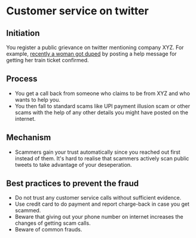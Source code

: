 
# Customer service on twitter

## Initiation
You register a public grievance on twitter mentioning company XYZ. For example, [recently a woman got duped](<https://www.businesstoday.in/technology/story/mumbai-woman-tweets-to-irctc-gets-duped-of-rs-64000-by-cyber-criminals-358690-2023-01-03>)
by posting a help message for getting her train ticket confirmed.

## Process
- You get a call back from someone who claims to be from XYZ and who wants to help you.
- You then fall to standard scams like UPI payment illusion scam or other scams with the help of any other details you might have posted on the internet.

## Mechanism
- Scammers gain your trust automatically since you reached out first instead of them. It's hard to realise that scammers actively scan public tweets to take advantage of your deseperation.

## Best practices to prevent the fraud
- Do not trust any customer service calls without sufficient evidence.
- Use credit card to do payment and report charge-back in case you get scammed.
- Beware that giving out your phone number on internet increases the changes of getting scam calls.
- Beware of common frauds.
